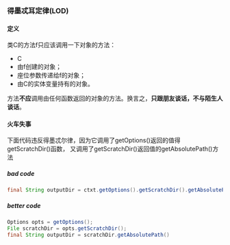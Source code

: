 ### 得墨忒耳定律(LOD)

#### 定义

类C的方法f只应该调用一下对象的方法：

- C
- 由f创建的对象；
- 座位参数传递给f的对象；
- 由C的实体变量持有的对象。

方法**不应**调用由任何函数返回的对象的方法。换言之，**只跟朋友谈话，不与陌生人谈话**。


#### 火车失事

下面代码违反得墨忒尔律，因为它调用了getOptions()返回的值得getScratchDir()函数， 又调用了getScratchDir()返回值的getAbsolutePath()方法

##### bad code

```java
final String outputDir = ctxt.getOptions().getScratchDir().getAbsolutePath()
```

##### better code

```java
Options opts = getOptions();
File scratchDir = opts.getScratchDir();
final String outputDir = scratchDir.getAbsolutePath()
```